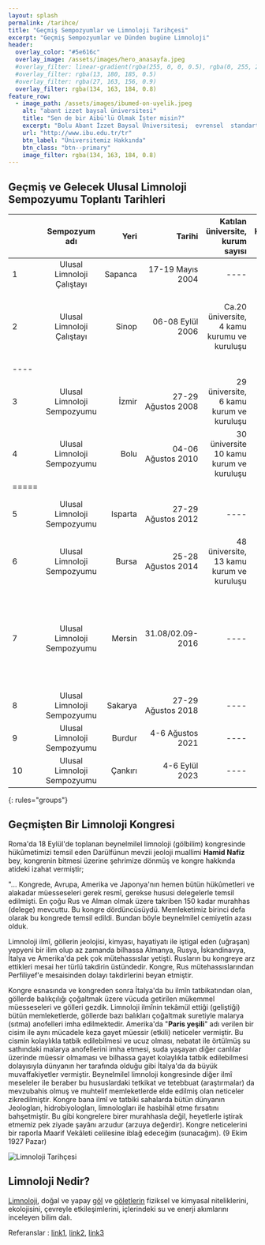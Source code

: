 ```yaml
---
layout: splash
permalink: /tarihce/
title: "Geçmiş Sempozyumlar ve Limnoloji Tarihçesi"
excerpt: "Geçmiş Sempozyumlar ve Dünden bugüne Limnoloji"
header:
  overlay_color: "#5e616c"
  overlay_image: /assets/images/hero_anasayfa.jpeg
  #overlay_filter: linear-gradient(rgba(255, 0, 0, 0.5), rgba(0, 255, 255, 0.5))
  #overlay_filter: rgba(13, 180, 185, 0.5)
  #overlay_filter: rgba(27, 163, 156, 0.9)
  overlay_filter: rgba(134, 163, 184, 0.8)
feature_row:
  - image_path: /assets/images/ibumed-on-uyelik.jpeg
    alt: "abant izzet baysal üniversitesi"
    title: "Sen de bir Aibü'lü Olmak İster misin?"
    excerpt: "Bolu Abant İzzet Baysal Üniversitesi;  evrensel  standartlarda eğitim  öğretim  yaparak insanlığın gelişimine  hizmet  edecek  nitelikli nesiller yetiştirmeyi, ülke  gelişimine katkıda bulunacak bilgi ve teknoloji üretmeyi ve ülkenin ihtiyaç duyduğu toplumsal hizmetleri en iyi şekilde yapmayı kendine görev bilir. Üniversitemiz hakkında daha detaylı bilgi almak için aşağıdaki linki ziyaret edebilirsin."
    url: "http://www.ibu.edu.tr/tr"
    btn_label: "Üniversitemiz Hakkında"
    btn_class: "btn--primary"
    image_filter: rgba(134, 163, 184, 0.8)
---
```


## Geçmiş ve Gelecek Ulusal Limnoloji Sempozyumu Toplantı Tarihleri

|  | Sempozyum adı | Yeri | Tarihi | Katılan üniversite, kurum sayısı | Katılımcı Sayısı | Toplam sunum sayısı |
|:--------|:-------:|--------:|--------:|--------:|--------:|--------:|
| 1 | 	Ulusal Limnoloji Çalıştayı   | Sapanca   | 17-19 Mayıs 2004   | ----   | ----   | ----   |
| 2 | 	Ulusal Limnoloji Çalıştayı   | Sinop   | 06-08 Eylül 2006   | Ca.20 üniversite, 4 kamu kurumu ve kuruluşu   | 60 kişi   | 4 Çağrılı Bildiri, 23 Sözlü Bildiri ve 18 Poster. Toplam 45 sunum   |
|----
| 3 | Ulusal Limnoloji Sempozyumu   | İzmir   | 27-29 Ağustos 2008   | 29 üniversite, 6 kamu kurum ve kuruluşu   | 130 kişi   | 36 sözlü, 27 poster, Toplam 63 sunum   |
| 4 | Ulusal Limnoloji Sempozyumu   | Bolu   | 04-06 Ağustos 2010   | 30 üniversite 10 kamu kurum ve kuruluşu   | 147 kişi   | 49 sözlü, 29 poster, Toplam 78 sunum   |
|=====
| 5 | Ulusal Limnoloji Sempozyumu   | Isparta   | 27-29 Ağustos 2012   | ----   | 180 kişi   | 76 sözlü, 72 poster, Toplam 148 sunum   |
| 6 | Ulusal Limnoloji Sempozyumu   | Bursa   | 25-28 Ağustos 2014   | 48 üniversite, 13 kamu kurum ve kuruluşu   | 125 kişi  | 59 sözlü, 66 poster, Toplam 125 sunum   |
| 7 | Ulusal Limnoloji Sempozyumu   | Mersin   | 31.08/02.09-2016   | ----   | 80 kişi   | 32 sözlü, 32 poster. 1konferans, 1 çağrılı sunum. Toplam 64 sunum. (en az 6 sunum (p+s) yapılmadı).   |
| 8 | Ulusal Limnoloji Sempozyumu   | Sakarya   | 27-29 Ağustos 2018   | ----   | ----   | ----   |
| 9 | Ulusal Limnoloji Sempozyumu   | Burdur   | 4-6 Ağustos 2021    | ----   | ----   | ----   |
| 10 | Ulusal Limnoloji Sempozyumu   | Çankırı   | 4-6 Eylül 2023   | ----   | ----   | ----   |
{: rules="groups"}

## Geçmişten Bir Limnoloji Kongresi

Roma'da 18 Eylül'de toplanan beynelmilel limnoloji (gölbilim) kongresinde hükûmetimizi temsil eden Darülfünun mevzii jeoloji muallimi **Hamid Nafiz** bey, kongrenin bitmesi üzerine şehrimize dönmüş ve kongre
hakkında atideki izahat vermiştir;

"... Kongrede, Avrupa, Amerika ve Japonya'nın hemen bütün hükûmetleri ve alakadar müesseseleri gerek resmî, gerekse hususi delegelerle temsil edilmişti. En çoğu Rus ve Alman olmak üzere takriben
150 kadar murahhas (delege) mevcuttu. Bu kongre dördüncüsüydü.
Memleketimiz birinci defa olarak bu kongrede temsil edildi. Bundan böyle
beynelmilel cemiyetin azası olduk.

Limnoloji ilmî, göllerin jeolojisi, kimyası, hayatiyatı ile iştigal eden (uğraşan) yepyeni bir ilim olup az
zamanda bilhassa Almanya, Rusya, İskandinavya, İtalya ve Amerika'da pek çok mütehassıslar yetişti. Rusların bu kongreye arz ettikleri mesai her türlü takdirin üstündedir. Kongre, Rus mütehassıslarından Perfiliyef'e
mesaisinden dolayı takdirlerini beyan etmiştir.

Kongre esnasında ve kongreden sonra İtalya'da bu ilmîn tatbikatından olan, göllerde balıkçılığı çoğaltmak üzere
vücuda getirilen mükemmel müesseseleri ve gölleri gezdik. Limnoloji ilmînin tekâmül ettiği (geliştiği) bütün
memleketlerde, göllerde bazı balıkları
çoğaltmak suretiyle malarya (sıtma) anofelleri imha edilmektedir. Amerika'da "**Paris yeşili**" adı verilen bir cisim ile aynı mücadele keza gayet müessir (etkili) neticeler vermiştir.
Bu cismin kolaylıkla tatbik edilebilmesi ve ucuz olması, nebatat ile örtülmüş su sathındaki malarya anofellerini imha etmesi, suda yaşayan diğer canlılar üzerinde müessir olmaması ve bilhassa gayet kolaylıkla
tatbik edilebilmesi dolayısıyla dünyanın her
tarafında olduğu gibi İtalya'da da büyük muvaffakiyetler vermiştir. Beynelmilel limnoloji kongresinde diğer ilmî meseleler ile beraber bu hususlardaki tetkikat ve tetebbuat (araştırmalar) da mevzubahis olmuş ve
muhtelif memleketlerde elde edilmiş olan neticeler zikredilmiştir. Kongre bana ilmî ve tatbiki sahalarda bütün dünyanın Jeologları, hidrobiyologları, limnologları ile hasbihâl etme fırsatını bahşetmiştir.
Bu gibi kongrelere birer murahhasla değil, heyetlerle iştirak etmemiz pek ziyade şayânı arzudur (arzuya değerdir). Kongre neticelerini bir raporla Maarif
Vekâleti celilesine iblağ edeceğim (sunacağım). (9 Ekim 1927 Pazar)

<img src="{{ site.url }}{{ site.baseurl }}/assets/images/tarihce.jpg" alt="Limnoloji Tarihçesi" class="align-center">

## Limnoloji Nedir?

[Limnoloji](http://www.wiki-zero.net/index.php?q=aHR0cHM6Ly90ci53aWtpcGVkaWEub3JnL3dpa2kvTGltbm9sb2pp), doğal ve yapay [göl](http://www.wiki-zero.net/index.php?q=aHR0cHM6Ly90ci53aWtpcGVkaWEub3JnL3dpa2kvRyVDMyVCNmw) ve [göletlerin](http://www.wiki-zero.net/index.php?q=aHR0cHM6Ly90ci53aWtpcGVkaWEub3JnL3dpa2kvRyVDMyVCNmxldA) fiziksel ve kimyasal niteliklerini, ekolojisini, çevreyle etkileşimlerini, içlerindeki su ve enerji akımlarını inceleyen bilim dalı.

Referanslar : [link1](https://tr.wikipedia.org/wiki/Limnoloji), [link2](https://en.wikipedia.org/wiki/Limnology), [link3](https://www.mta.gov.tr/dogalkaynaklar/makale/detay/50)
